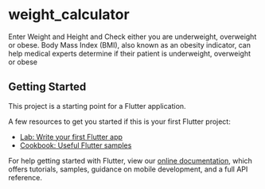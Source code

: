 # weight_calculator

Enter Weight and Height and Check either you are underweight, overweight or obese.
 Body Mass Index (BMI), also known as an obesity indicator, can help medical experts determine if their patient is underweight, overweight or obese    

## Getting Started

This project is a starting point for a Flutter application.

A few resources to get you started if this is your first Flutter project:

- [Lab: Write your first Flutter app](https://flutter.dev/docs/get-started/codelab)
- [Cookbook: Useful Flutter samples](https://flutter.dev/docs/cookbook)

For help getting started with Flutter, view our
[online documentation](https://flutter.dev/docs), which offers tutorials,
samples, guidance on mobile development, and a full API reference.
